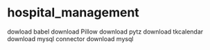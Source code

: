 # hospital_management
dowload babel
download Pillow
download pytz
download tkcalendar
download mysql connector
download mysql
